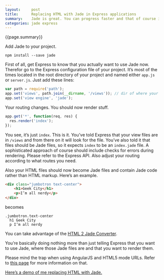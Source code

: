 ```yaml
---
layout:     post
title:      Replacing HTML with Jade in Express applications
summary:    Jade is great. You can progress faster and that of course is valuable. So, here is how you can make your Express application one that utilizes the strengths of Jade.
categories: jade express
---
```


{{page.summary}}

Add Jade to your project.

```
npm install --save jade
```

First of all, get Express to know that you actually want to use Jade now. Therefor go to the Express configuration file of your project. It’s most of the times located in the root directory of your project and named either `app.js` or `server.js`. Just add these lines:

```js
var path = require('path');
app.set('views', path.join(__dirname, '/views')); // dir of where your view files are
app.set('view engine', 'jade');
```

Your routing changes. You should now render stuff.

```js
app.get('*', function(req, res) {
  res.render('index');
});
```

You see, it’s just `index`. This is it. You’ve told Express that your view files are in `/views` and from there on it will look for the file. You’ve also told it that files should be Jade files, so it expects `index` to be an `index.jade` file.
A sophisticated approach of course should include checks for errors during rendering. Please refer to the Express API. Also adjust your routing   according to what routes you need.

Also your HTML files should now become Jade files and contain Jade code rather than HTML markup. Here’s an example.


```html
<div class="jumbotron text-center">
    <h1>Geek City</h1>
    <p>I’m all nerdy</p>
</div>
```
becomes
```
.jumbotron.text-center
  h1 Geek City
  p I’m all nerdy
```

You can take advantage of the [HTML 2 Jade Converter](http://html2jade.aaron-powell.com).

You’re basically doing nothing more than just telling Express that you want to use Jade, where those Jade files are and that you want to render them.

Please mind the trap when using AngularJS and HTML5 mode URLs. Refer to [this page](http://scotch.io/quick-tips/js/angular/pretty-urls-in-angularjs-removing-the-hashtag) for more information on that.

[Here’s a demo of me replacing HTML with Jade.](https://github.com/Zemke/starter-node-angular/commit/bd5be3e3d0dbc498d234e0e04c436aa17a737f1c?diff=unified)
